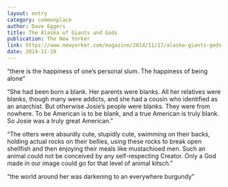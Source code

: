 ```yaml
---
layout: entry
category: commonplace
author: Dave Eggers
title: The Alaska of Giants and Gods
publication: The New Yorker
link: https://www.newyorker.com/magazine/2014/11/17/alaska-giants-gods
date: 2014-11-10
---
```


“there is the happiness of one’s personal slum. The happiness of being alone”

“She had been born a blank. Her parents were blanks. All her relatives were blanks, though many were addicts, and she had a cousin who identified as an anarchist. But otherwise Josie’s people were blanks. They were from nowhere. To be American is to be blank, and a true American is truly blank. So Josie was a truly great American.”

“The otters were absurdly cute, stupidly cute, swimming on their backs, holding actual rocks on their bellies, using these rocks to break open shellfish and then enjoying their meals like mustachioed men. Such an animal could not be conceived by any self-respecting Creator. Only a God made in our image could go for that level of animal kitsch.”

“the world around her was darkening to an everywhere burgundy”
